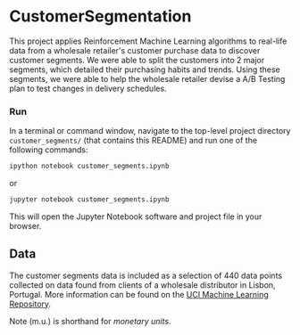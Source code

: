 # CustomerSegmentation

This project applies Reinforcement Machine Learning algorithms to real-life data from a wholesale retailer's customer purchase data to discover customer segments. We were able to split the customers into 2 major segments, which detailed their purchasing habits and trends. Using these segments, we were able to help the wholesale retailer devise a A/B Testing plan to test changes in delivery schedules.

### Run

In a terminal or command window, navigate to the top-level project directory `customer_segments/` (that contains this README) and run one of the following commands:

```bash
ipython notebook customer_segments.ipynb
```  
or
```bash
jupyter notebook customer_segments.ipynb
```

This will open the Jupyter Notebook software and project file in your browser.

## Data

The customer segments data is included as a selection of 440 data points collected on data found from clients of a wholesale distributor in Lisbon, Portugal. More information can be found on the [UCI Machine Learning Repository](https://archive.ics.uci.edu/ml/datasets/Wholesale+customers).

Note (m.u.) is shorthand for *monetary units*.
